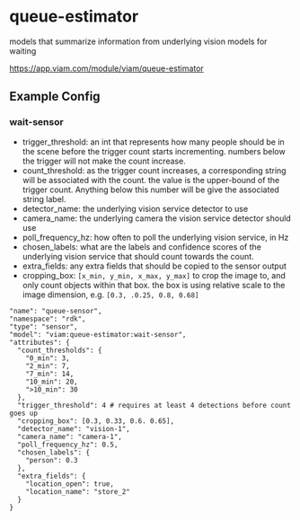 # queue-estimator
models that summarize information from underlying vision models for waiting

https://app.viam.com/module/viam/queue-estimator

## Example Config

### wait-sensor
- trigger_threshold: an int that represents how many people should be in the scene before the trigger count starts incrementing. numbers below the trigger will not make the count increase.
- count_threshold: as the trigger count increases, a corresponding string will be associated with the count. the value is the upper-bound of the trigger count. Anything below this number will be give the associated string label.
- detector_name: the underlying vision service detector to use
- camera_name: the underlying camera the vision service detector should use
- poll_frequency_hz: how often to poll the underlying vision service, in Hz
- chosen_labels: what are the labels  and confidence scores of the underlying vision service that should count towards the count.
- extra_fields: any extra fields that should be copied to the sensor output
- cropping_box: `[x_min, y_min, x_max, y_max]` to crop the image to, and only count objects within that box. the box is using relative scale to the image dimension, e.g. `[0.3, .0.25, 0.8, 0.68]`
```
"name": "queue-sensor",
"namespace": "rdk",
"type": "sensor",
"model": "viam:queue-estimator:wait-sensor",
"attributes": {
  "count_thresholds": {
    "0_min": 3,
    "2_min": 7,
    "7_min": 14,
    "10_min": 20,
    ">10_min": 30
  },
  "trigger_threshold": 4 # requires at least 4 detections before count goes up
  "cropping_box": [0.3, 0.33, 0.6. 0.65],
  "detector_name": "vision-1",
  "camera_name": "camera-1",
  "poll_frequency_hz": 0.5,
  "chosen_labels": {
    "person": 0.3
  },
  "extra_fields": {
    "location_open": true,
    "location_name": "store_2"
  }
}
```
